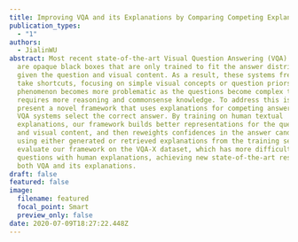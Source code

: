 ```yaml
---
title: Improving VQA and its Explanations by Comparing Competing Explanations
publication_types:
  - "1"
authors:
  - JialinWU
abstract: Most recent state-of-the-art Visual Question Answering (VQA) systems
  are opaque black boxes that are only trained to fit the answer distribution
  given the question and visual content. As a result, these systems frequently
  take shortcuts, focusing on simple visual concepts or question priors. This
  phenomenon becomes more problematic as the questions become complex that
  requires more reasoning and commonsense knowledge. To address this issue, we
  present a novel framework that uses explanations for competing answers to help
  VQA systems select the correct answer. By training on human textual
  explanations, our framework builds better representations for the questions
  and visual content, and then reweights confidences in the answer candidates
  using either generated or retrieved explanations from the training set. We
  evaluate our framework on the VQA-X dataset, which has more difficult
  questions with human explanations, achieving new state-of-the-art results on
  both VQA and its explanations.
draft: false
featured: false
image:
  filename: featured
  focal_point: Smart
  preview_only: false
date: 2020-07-09T18:27:22.448Z
---
```

